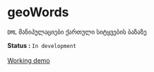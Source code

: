 # geoWords
 <code>DML</code> მანიპულაციები ქართული სიტყვების ბაზაზე

<b> Status : </b> <code>In development</code>
<br><br>
<a href="http://geowords.byethost12.com/" target='_blank'> Working demo </a>
